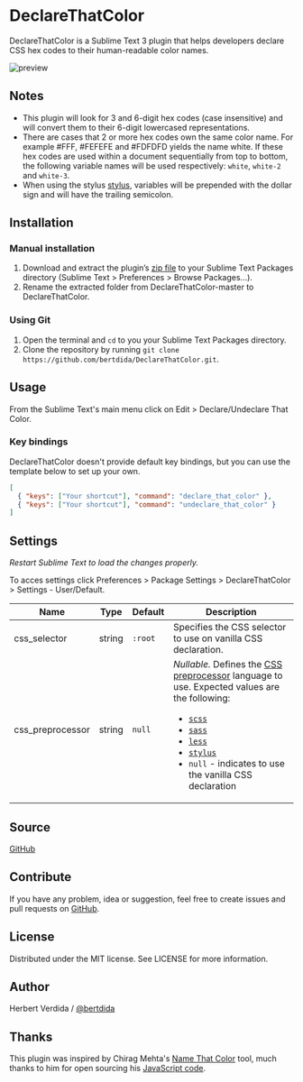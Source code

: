 # DeclareThatColor

DeclareThatColor is a Sublime Text 3 plugin that helps developers declare CSS hex codes to their human-readable color names.

![preview](https://github.com/bertdida/DeclareThatColor/blob/master/img/preview.gif?raw=true)

## Notes

- This plugin will look for 3 and 6-digit hex codes (case insensitive) and will convert them to their 6-digit lowercased representations.
- There are cases that 2 or more hex codes own the same color name. For example #FFF, #FEFEFE and #FDFDFD yields the name white. If these hex codes are used within a document sequentially from top to bottom, the following variable names will be used respectively: `white`, `white-2` and `white-3`.
- When using the stylus [stylus](http://stylus-lang.com/), variables will be prepended with the dollar sign and will have the trailing semicolon.

## Installation

### Manual installation

1. Download and extract the plugin’s [zip file](https://github.com/bertdida/DeclareThatColor/archive/master.zip) to your Sublime Text Packages directory (Sublime Text > Preferences > Browse Packages...).
2. Rename the extracted folder from DeclareThatColor-master to DeclareThatColor.

### Using Git

1. Open the terminal and `cd` to you your Sublime Text Packages directory.
2. Clone the repository by running `git clone https://github.com/bertdida/DeclareThatColor.git`.

## Usage

From the Sublime Text's main menu click on Edit > Declare/Undeclare That Color.

### Key bindings

DeclareThatColor doesn't provide default key bindings, but you can use the template below to set up your own.

```json
[
  { "keys": ["Your shortcut"], "command": "declare_that_color" },
  { "keys": ["Your shortcut"], "command": "undeclare_that_color" }
]
```

## Settings

_Restart Sublime Text to load the changes properly._

To acces settings click Preferences > Package Settings > DeclareThatColor > Settings - User/Default.

| Name             | Type   | Default | Description                                                                                                                                                                                                                                                                                                                                                                                                   |
| ---------------- | ------ | ------- | ------------------------------------------------------------------------------------------------------------------------------------------------------------------------------------------------------------------------------------------------------------------------------------------------------------------------------------------------------------------------------------------------------------- |
| css_selector     | string | `:root` | Specifies the CSS selector to use on vanilla CSS declaration.                                                                                                                                                                                                                                                                                                                                                 |
| css_preprocessor | string | `null`  | _Nullable._ Defines the [CSS preprocessor](https://developer.mozilla.org/en-US/docs/Glossary/CSS_preprocessor) language to use. Expected values are the following:<ul><li>[`scss`](https://sass-lang.com/)</li><li>[`sass`](https://sass-lang.com/)</li><li>[`less`](http://lesscss.org/)</li><li>[`stylus`](http://stylus-lang.com/)</li><li>`null` - indicates to use the vanilla CSS declaration</li></ul> |

## Source

[GitHub](https://github.com/bertdida/DeclareThatColor)

## Contribute

If you have any problem, idea or suggestion, feel free to create issues and pull requests on [GitHub](https://github.com/bertdida/DeclareThatColor).

## License

Distributed under the MIT license. See LICENSE for more information.

## Author

Herbert Verdida / [@bertdida](https://twitter.com/bertdida)

## Thanks

This plugin was inspired by Chirag Mehta's [Name That Color](http://chir.ag/projects/name-that-color/) tool, much thanks to him for open sourcing his [JavaScript code](http://chir.ag/projects/ntc/ntc.js).

